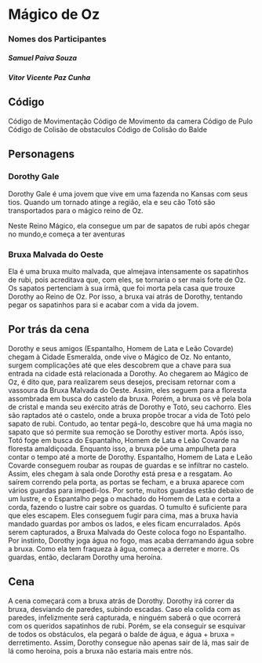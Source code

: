 # Mágico de Oz 
<h3>Nomes dos Participantes</h3>
<h5>Samuel Paiva Souza</h5>
<h5>Vitor Vicente Paz Cunha</h5>
<h2>Código</h2>
Código de Movimentação
Código de Movimento da camera
Código de Pulo
Código de Colisão de obstaculos
Código de Colisão do Balde


<h2>Personagens</h2>
<h3>Dorothy Gale</h3>
<p>Dorothy Gale é uma jovem que vive em uma fazenda no Kansas com seus tios. Quando um tornado atinge a região, ela e seu cão Totó são transportados para o mágico reino de Oz.

  Neste Reino Mágico, ela consegue um par de sapatos de rubi após chegar no mundo,e começa a ter aventuras</p>

<h3>Bruxa Malvada do Oeste</h3>
<p>Ela é uma bruxa muito malvada, que almejava intensamente os sapatinhos de rubi, pois acreditava que, com eles, se tornaria o ser mais forte de Oz. Os sapatos pertenciam à sua irmã, que foi morta pela casa que trouxe Dorothy ao Reino de Oz. Por isso, a bruxa vai atrás de Dorothy, tentando pegar os sapatinhos para si e acabar com a vida da jovem.</p>
<h2>Por trás da cena</h2>
<p>Dorothy e seus amigos (Espantalho, Homem de Lata e Leão Covarde) chegam à Cidade Esmeralda, onde vive o Mágico de Oz. No entanto, surgem complicações até que eles descobrem que a chave para sua entrada na cidade está relacionada a Dorothy. Ao chegarem ao Mágico de Oz, é dito que, para realizarem seus desejos, precisam retornar com a vassoura da Bruxa Malvada do Oeste.
Assim, eles seguem para a floresta assombrada em busca do castelo da bruxa. Porém, a bruxa os vê pela bola de cristal e manda seu exército atrás de Dorothy e Totó, seu cachorro. Eles são raptados até o castelo, onde a bruxa propõe trocar a vida de Totó pelo sapato de rubi. Contudo, ao tentar pegá-lo, descobre que há uma magia no sapato que só permite sua remoção se Dorothy estiver morta. Após isso, Totó foge em busca do Espantalho, Homem de Lata e Leão Covarde na floresta amaldiçoada. Enquanto isso, a bruxa põe uma ampulheta para contar o tempo até a morte de Dorothy.
Espantalho, Homem de Lata e Leão Covarde conseguem roubar as roupas de guardas e se infiltrar no castelo. Assim, eles chegam à sala onde Dorothy está presa e a resgatam. Ao saírem correndo pela porta, as portas se fecham, e a bruxa aparece com vários guardas para impedi-los. Por sorte, muitos guardas estão debaixo de um lustre, e o Espantalho pega o machado do Homem de Lata e corta a corda, fazendo o lustre cair sobre os guardas. O tumulto é suficiente para que eles escapem.
Eles conseguem fugir para cima, mas a bruxa havia mandado guardas por ambos os lados, e eles ficam encurralados. Após serem capturados, a Bruxa Malvada do Oeste coloca fogo no Espantalho. Por instinto, Dorothy joga água no fogo, mas acaba derramando água sobre a bruxa. Como ela tem fraqueza à água, começa a derreter e morre. Os guardas, então, declaram Dorothy uma heroína.    
<h2>Cena</h2>
<p>A cena começará com a bruxa atrás de Dorothy. Dorothy irá correr da bruxa, desviando de paredes, subindo escadas. Caso ela colida com as paredes, infelizmente será capturada, e ninguém saberá o que ocorrerá com os queridos sapatinhos de rubi. Porém, se ela conseguir se esquivar de todos os obstáculos, ela pegará o balde de água, e água + bruxa = derretimento. Assim, Dorothy consegue não apenas sair de lá, mas sair de lá como heroína, pois a bruxa não estaria mais entre nós.</p>
<image>

</image>
